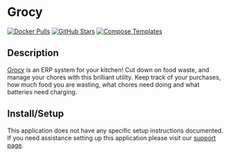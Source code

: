 # Grocy

[![Docker Pulls](https://img.shields.io/docker/pulls/linuxserver/grocy?style=flat-square&color=607D8B&label=docker%20pulls&logo=docker)](https://hub.docker.com/r/linuxserver/grocy)
[![GitHub Stars](https://img.shields.io/github/stars/linuxserver/docker-grocy?style=flat-square&color=607D8B&label=github%20stars&logo=github)](https://github.com/linuxserver/docker-grocy)
[![Compose Templates](https://img.shields.io/static/v1?style=flat-square&color=607D8B&label=compose&message=templates)](https://github.com/GhostWriters/DockSTARTer/tree/main/compose/.apps/grocy)

## Description

[Grocy](https://github.com/grocy/grocy) is an ERP system for your kitchen! Cut
down on food waste, and manage your chores with this brilliant utility. Keep
track of your purchases, how much food you are wasting, what chores need doing
and what batteries need charging.

## Install/Setup

This application does not have any specific setup instructions documented. If
you need assistance setting up this application please visit our
[support page](https://dockstarter.com/basics/support/).
